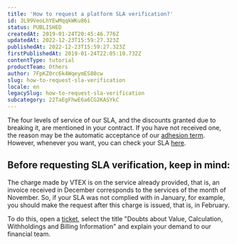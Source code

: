 ```yaml
---
title: 'How to request a platform SLA verification?'
id: 3L99VeoLhYEwMqqkWKu86i
status: PUBLISHED
createdAt: 2019-01-24T20:45:46.776Z
updatedAt: 2022-12-23T15:59:27.323Z
publishedAt: 2022-12-23T15:59:27.323Z
firstPublishedAt: 2019-01-24T22:05:10.732Z
contentType: tutorial
productTeam: Others
author: 7FpKZ0rc6k4WqeymES80cw
slug: how-to-request-sla-verification
locale: en
legacySlug: how-to-request-sla-verification
subcategory: 22TaEgFhwE6a6CG2KASYkC
---
```


The four levels of service of our SLA, and the discounts granted due to breaking it, are mentioned in your contract. If you have not received one, the reason may be the automatic acceptance of our [adhesion term](/en/faq/why-didnt-i-receive-the-signed-contract-from-vtex). However, whenever you want, you can check your SLA [here](https://vtex.com/us-en/privacy-and-agreements/agreements/).

## Before requesting SLA verification, keep in mind:

The charge made by VTEX is on the service already provided, that is, an invoice received in December corresponds to the services of the month of November. So, if your SLA was not complied with in January, for example, you should make the request after this charge is issued, that is, in February.

To do this, open a [ticket](https://support.vtex.com/hc/en/requests), select the title "Doubts about Value, Calculation, Withholdings and Billing Information" and explain your demand to our financial team.
